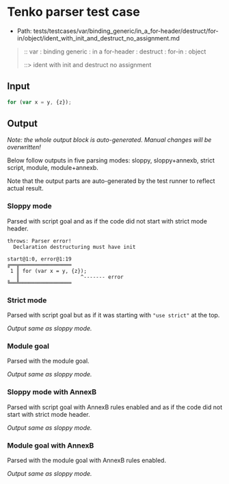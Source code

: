 # Tenko parser test case

- Path: tests/testcases/var/binding_generic/in_a_for-header/destruct/for-in/object/ident_with_init_and_destruct_no_assignment.md

> :: var : binding generic : in a for-header : destruct : for-in : object
>
> ::> ident with init and destruct no assignment

## Input

`````js
for (var x = y, {z});
`````

## Output

_Note: the whole output block is auto-generated. Manual changes will be overwritten!_

Below follow outputs in five parsing modes: sloppy, sloppy+annexb, strict script, module, module+annexb.

Note that the output parts are auto-generated by the test runner to reflect actual result.

### Sloppy mode

Parsed with script goal and as if the code did not start with strict mode header.

`````
throws: Parser error!
  Declaration destructuring must have init

start@1:0, error@1:19
╔══╦═════════════════
 1 ║ for (var x = y, {z});
   ║                    ^------- error
╚══╩═════════════════

`````

### Strict mode

Parsed with script goal but as if it was starting with `"use strict"` at the top.

_Output same as sloppy mode._

### Module goal

Parsed with the module goal.

_Output same as sloppy mode._

### Sloppy mode with AnnexB

Parsed with script goal with AnnexB rules enabled and as if the code did not start with strict mode header.

_Output same as sloppy mode._

### Module goal with AnnexB

Parsed with the module goal with AnnexB rules enabled.

_Output same as sloppy mode._
